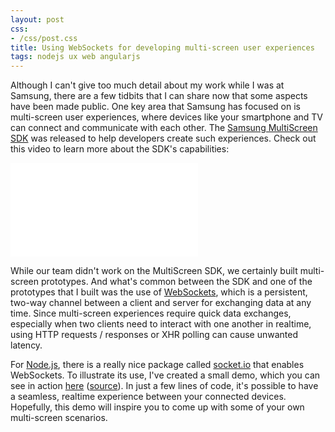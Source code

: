 ```yaml
---
layout: post
css:
- /css/post.css
title: Using WebSockets for developing multi-screen user experiences
tags: nodejs ux web angularjs
---
```


Although I can't give too much detail about my work while I was at Samsung, there are a few tidbits that I can share now that some aspects have been made public. One key area that Samsung has focused on is multi-screen user experiences, where devices like your smartphone and TV can connect and communicate with each other. The <a href="http://multiscreen.samsung.com">Samsung MultiScreen SDK</a> was released to help developers create such experiences. Check out this video to learn more about the SDK's capabilities:

<div class="embed-responsive embed-responsive-16by9">
  <iframe class="embed-responsive-item" src="//www.youtube.com/embed/4JsE5nrAzoQ" frameborder="0" allowfullscreen=""></iframe>
</div>

While our team didn't work on the MultiScreen SDK, we certainly built multi-screen prototypes. And what's common between the SDK and one of the prototypes that I built was the use of <a href="http://en.wikipedia.org/wiki/WebSocket">WebSockets</a>, which is a persistent, two-way channel between a client and server for exchanging data at any time. Since multi-screen experiences require quick data exchanges, especially when two clients need to interact with one another in realtime, using HTTP requests / responses or XHR polling can cause unwanted latency.

For <a href="http://nodejs.org">Node.js</a>, there is a really nice package called <a href="http://socket.io">socket.io</a> that enables WebSockets. To illustrate its use, I've created a small demo, which you can see in action <a href="http://multi-screen-demo.herokuapp.com">here</a> (<a href="https://github.com/drejkim/multi-screen-demo">source</a>). In just a few lines of code, it's possible to have a seamless, realtime experience between your connected devices. Hopefully, this demo will inspire you to come up with some of your own multi-screen scenarios.
